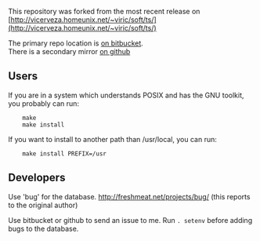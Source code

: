 This repository was forked from the most recent release on [http://vicerveza.homeunix.net/~viric/soft/ts/](http://vicerveza.homeunix.net/~viric/soft/ts/)

The primary repo location is [on bitbucket](https://bitbucket.org/kliberty/ts/src). <br>
There is a secondary mirror [on github](https://github.com/kliberty/ts)

Users
------------------------
If you are in a system which understands POSIX and has the GNU toolkit, you
probably can run:
```
    make
    make install
```


If you want to install to another path than /usr/local, you can run:

```
    make install PREFIX=/usr
```


Developers
------------------------
Use 'bug' for the database.  http://freshmeat.net/projects/bug/ (this reports to the original author)

Use bitbucket or github to send an issue to me.
Run `. setenv` before adding bugs to the database.
